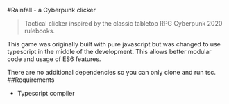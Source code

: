 
#Rainfall - a Cyberpunk clicker

>Tactical clicker inspired by the classic tabletop RPG Cyberpunk 2020 rulebooks.

This game was originally built with pure javascript but was changed to use typescript in the middle of the development. This allows better modular code and usage of ES6 features.

There are no additional dependencies so you can only clone and run tsc.
##Requirements
- Typescript compiler